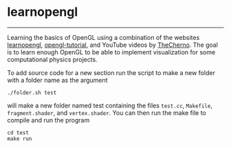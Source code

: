 # learnopengl
---

Learning the basics of OpenGL using a combination of the websites [learnopengl](https://learnopengl.com), [opengl-tutorial](www.opengl-tutorial.org), and YouTube videos by [TheCherno](https://www.youtube.com/playlist?list=PLlrATfBNZ98foTJPJ_Ev03o2oq3-GGOS2). The goal is to learn enough OpenGL to be able to implement visualization for some computational physics projects.

To add source code for a new section run the script to make a new folder with a folder name as the argument

````
./folder.sh test
````

will make a new folder named test containing the files `test.cc`, `Makefile`, `fragment.shader`, and `vertex.shader`. You can then run the make file to compile and run the program

````
cd test
make run
````
